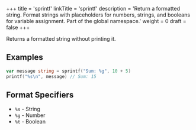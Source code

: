 +++
title = 'sprintf'
linkTitle = 'sprintf'
description = 'Return a formatted string. Format strings with placeholders for numbers, strings, and booleans for variable assignment. Part of the global namespace.'
weight = 0
draft = false
+++

Returns a formatted string without printing it.

## Examples

```go
var message string = sprintf("Sum: %g", 10 + 5)
printf("%s\n", message) // Sum: 15
```

## Format Specifiers

- `%s` - String
- `%g` - Number
- `%t` - Boolean

